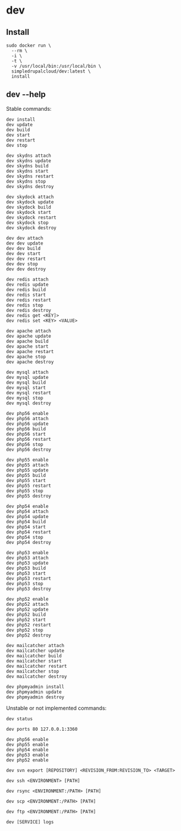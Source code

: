 # dev

## Install

    sudo docker run \
      --rm \
      -i \
      -t \
      -v /usr/local/bin:/usr/local/bin \
      simpledrupalcloud/dev:latest \
      install

## dev --help

Stable commands:

    dev install
    dev update
    dev build
    dev start
    dev restart
    dev stop

    dev skydns attach
    dev skydns update
    dev skydns build
    dev skydns start
    dev skydns restart
    dev skydns stop
    dev skydns destroy

    dev skydock attach
    dev skydock update
    dev skydock build
    dev skydock start
    dev skydock restart
    dev skydock stop
    dev skydock destroy

    dev dev attach
    dev dev update
    dev dev build
    dev dev start
    dev dev restart
    dev dev stop
    dev dev destroy

    dev redis attach
    dev redis update
    dev redis build
    dev redis start
    dev redis restart
    dev redis stop
    dev redis destroy
    dev redis get <KEY]>
    dev redis set <KEY> <VALUE>

    dev apache attach
    dev apache update
    dev apache build
    dev apache start
    dev apache restart
    dev apache stop
    dev apache destroy

    dev mysql attach
    dev mysql update
    dev mysql build
    dev mysql start
    dev mysql restart
    dev mysql stop
    dev mysql destroy

    dev php56 enable
    dev php56 attach
    dev php56 update
    dev php56 build
    dev php56 start
    dev php56 restart
    dev php56 stop
    dev php56 destroy

    dev php55 enable
    dev php55 attach
    dev php55 update
    dev php55 build
    dev php55 start
    dev php55 restart
    dev php55 stop
    dev php55 destroy

    dev php54 enable
    dev php54 attach
    dev php54 update
    dev php54 build
    dev php54 start
    dev php54 restart
    dev php54 stop
    dev php54 destroy

    dev php53 enable
    dev php53 attach
    dev php53 update
    dev php53 build
    dev php53 start
    dev php53 restart
    dev php53 stop
    dev php53 destroy

    dev php52 enable
    dev php52 attach
    dev php52 update
    dev php52 build
    dev php52 start
    dev php52 restart
    dev php52 stop
    dev php52 destroy

    dev mailcatcher attach
    dev mailcatcher update
    dev mailcatcher build
    dev mailcatcher start
    dev mailcatcher restart
    dev mailcatcher stop
    dev mailcatcher destroy

    dev phpmyadmin install
    dev phpmyadmin update
    dev phpmyadmin destroy

Unstable or not implemented commands:

    dev status

    dev ports 80 127.0.0.1:3360

    dev php56 enable
    dev php55 enable
    dev php54 enable
    dev php53 enable
    dev php52 enable

    dev svn export [REPOSITORY] <REVISION_FROM:REVISION_TO> <TARGET>

    dev ssh <ENVIRONMENT> [PATH]
    
    dev rsync <ENVIRONMENT:/PATH> [PATH]
    
    dev scp <ENVIRONMENT:/PATH> [PATH]
    
    dev ftp <ENVIRONMENT:/PATH> [PATH]
    
    dev [SERVICE] logs
